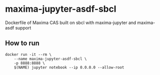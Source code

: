 # maxima-jupyter-asdf-sbcl
Dockerfile of Maxima CAS built on sbcl with maxima-jupyter and maxima-asdf support

## How to run
	docker run -it --rm \
		--name maxima-jupyter-asdf-sbcl \
		-p 8888:8888 \
		$(NAME) jupyter notebook --ip 0.0.0.0 --allow-root
